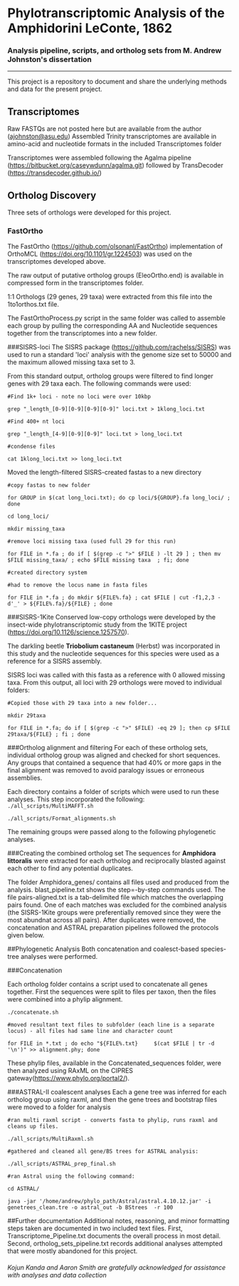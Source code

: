 Phylotranscriptomic Analysis of the Amphidorini LeConte, 1862
======

### Analysis pipeline, scripts, and ortholog sets from M. Andrew Johnston's dissertation


------

This project is a repository to document and share the underlying methods and data for the present project.

## Transcriptomes
Raw FASTQs are not posted here but are available from the author (ajohnston@asu.edu)
Assembled Trinity transcriptomes are available in amino-acid and nucleotide formats in the included Transcriptomes folder

Transcriptomes were assembled following the Agalma pipeline (https://bitbucket.org/caseywdunn/agalma.git) followed by TransDecoder (https://transdecoder.github.io/)

## Ortholog Discovery
Three sets of orthologs were developed for this project.

### FastOrtho
The FastOrtho (https://github.com/olsonanl/FastOrtho) implementation of OrthoMCL (https://doi.org/10.1101/gr.1224503) was used on the transcriptomes developed above.

The raw output of putative ortholog groups (EleoOrtho.end) is available in compressed form in the transcriptomes folder.

1:1 Orthologs (29 genes, 29 taxa) were extracted from this file into the 1to1orthos.txt file.

The FastOrthoProcess.py script in the same folder was called to assemble each group by pulling the corresponding AA and Nucleotide sequences together from the transcriptomes into a new folder.

###SISRS-loci
The SISRS package (https://github.com/rachelss/SISRS) was used to run a standard 'loci' analysis with the genome size set to 50000 and the maximum allowed missing taxa set to 3.

From this standard output, ortholog groups were filtered to find longer genes with 29 taxa each. The following commands were used:

`#Find 1k+ loci - note no loci were over 10kbp`

`grep "_length_[0-9][0-9][0-9][0-9]" loci.txt > 1klong_loci.txt `

`#Find 400+ nt loci`

`grep "_length_[4-9][0-9][0-9]" loci.txt > long_loci.txt`

`#condense files`

`cat 1klong_loci.txt >> long_loci.txt`


Moved the length-filtered SISRS-created fastas to a new directory

`#copy fastas to new folder`

`for GROUP in $(cat long_loci.txt); do cp loci/${GROUP}.fa long_loci/ ; done`

`cd long_loci/`

`mkdir missing_taxa`

`#remove loci missing taxa (used full 29 for this run)`

`for FILE in *.fa ; do if [ $(grep -c ">" $FILE ) -lt 29 ] ; then mv $FILE missing_taxa/ ; echo $FILE missing taxa  ; fi; done`

`#created directory system`

`#had to remove the locus name in fasta files`

`for FILE in *.fa ; do mkdir ${FILE%.fa} ; cat $FILE | cut -f1,2,3 -d'_' > ${FILE%.fa}/${FILE} ; done`



###SISRS-1Kite
Conserved low-copy orthologs were developed by the insect-wide phylotranscriptomic study from the 1KITE project (https://doi.org/10.1126/science.1257570).

The darkling beetle **Triobolium castaneum** (Herbst) was incorporated in this study and the nucleotide sequences for this species were used as a reference for a SISRS assembly.

SISRS loci was called with this fasta as a reference with 0 allowed missing taxa.  From this output, all loci with 29 orthologs were moved to individual folders:

`#Copied those with 29 taxa into a new folder...`

`mkdir 29taxa`

`for FILE in *.fa; do if [ $(grep -c ">" $FILE) -eq 29 ]; then cp $FILE 29taxa/${FILE} ; fi ; done`


###Ortholog alignment and filtering
For each of these ortholog sets, individual ortholog group was aligned and checked for short sequences.  Any groups that contained a sequence that had 40% or more gaps in the final alignment was removed to avoid paralogy issues or erroneous assemblies.

Each directory contains a folder of scripts which were used to run these analyses. This step incorporated the following:
`./all_scripts/MultiMAFFT.sh`

`./all_scripts/Format_alignments.sh`


The remaining groups were passed along to the following phylogenetic analyses.

###Creating the combined ortholog set
The sequences for **Amphidora littoralis** were extracted for each ortholog and reciprocally blasted against each other to find any potential duplicates.

The folder Amphidora_genes/ contains all files used and produced from the analysis. blast_pipeline.txt shows the step=-by-step commands used. The file pairs-aligned.txt is a tab-delimited file which matches the overlapping pairs found.
One of each matches was excluded for the combined analysis (the SISRS-1Kite groups were preferentially removed since they were the most abundnat across all pairs). After duplicates were removed, the concatenation and ASTRAL preparation pipelines followed the protocols given below.



##Phylogenetic Analysis
Both concatenation and coalesct-based species-tree analyses were performed.

###Concatenation

Each ortholog folder contains a script used to concatenate all genes together.  First the sequences were split to files per taxon, then the files were combined into a phylip alignment.

`./concatenate.sh`

`#moved resultant text files to subfolder (each line is a separate locus) - all files had same line and character count`

`for FILE in *.txt ; do echo "${FILE%.txt}     $(cat $FILE | tr -d '\n')" >> alignment.phy; done`

These phylip files, available in the Concatenated_sequences folder, were then analyzed using RAxML on the CIPRES gateway(https://www.phylo.org/portal2/).

###ASTRAL-II coalescent analyses
Each a gene tree was inferred for each ortholog group using raxml, and then the gene trees and bootstrap files were moved to a folder for analysis

`#ran multi raxml script - converts fasta to phylip, runs raxml and cleans up files.`

`./all_scripts/MultiRaxml.sh`

`#gathered and cleaned all gene/BS trees for ASTRAL analysis:`

`./all_scripts/ASTRAL_prep_final.sh`

`#ran Astral using the following command:`

`cd ASTRAL/`

`java -jar '/home/andrew/phylo_path/Astral/astral.4.10.12.jar' -i genetrees_clean.tre -o astral_out -b BStrees  -r 100
`

##Further documentation
Additional notes, reasoning, and minor formatting steps taken are documented in two included text files. First, Transcriptome_Pipeline.txt documents the overall process in most detail. Second, ortholog_sets_pipeline.txt records additional analyses attempted that were mostly abandoned for this project.

###### Kojun Kanda and Aaron Smith are gratefully acknowledged for assistance with analyses and data collection
